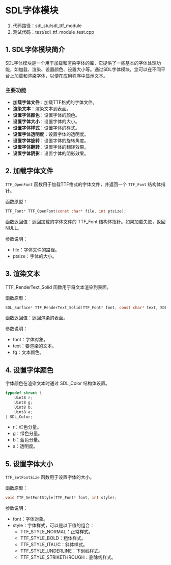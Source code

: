 ﻿# SDL字体模块

1. 代码路径：sdl_stu/sdl_ttf_module
2. 测试代码：test/sdl_ttf_module_test.cpp

## 1. SDL字体模块简介

SDL字体模块是一个用于加载和渲染字体的库，它提供了一些基本的字体处理功能，如加载、渲染、设置颜色、设置大小等。通过SDL字体模块，您可以在不同平台上加载和渲染字体，以便在应用程序中显示文本。

### 主要功能
+ **加载字体文件**：加载TTF格式的字体文件。
+ **渲染文本**：渲染文本到表面。
+ **设置字体颜色**：设置字体的颜色。
+ **设置字体大小**：设置字体的大小。
+ **设置字体样式**：设置字体的样式。
+ **设置字体透明度**：设置字体的透明度。
+ **设置字体旋转**：设置字体的旋转角度。
+ **设置字体翻转**：设置字体的翻转效果。
+ **设置字体阴影**：设置字体的阴影效果。

## 2. 加载字体文件
`TTF_OpenFont` 函数用于加载TTF格式的字体文件，并返回一个 `TTF_Font` 结构体指针。

函数原型：
```c
TTF_Font* TTF_OpenFont(const char* file, int ptsize);
```
函数返回值：返回加载的字体文件的 TTF_Font 结构体指针。如果加载失败，返回 NULL。

参数说明：
+ file：字体文件的路径。
+ ptsize：字体的大小。

## 3. 渲染文本

TTF_RenderText_Solid 函数用于将文本渲染到表面。

函数原型：
```c
SDL_Surface* TTF_RenderText_Solid(TTF_Font* font, const char* text, SDL_Color fg);
```

函数返回值：返回渲染的表面。

参数说明：
+ font：字体对象。
+ text：要渲染的文本。
+ fg：文本颜色。

## 4. 设置字体颜色
字体颜色在渲染文本时通过 SDL_Color 结构体设置。

```c
typedef struct {
    Uint8 r;
    Uint8 g;
    Uint8 b;
    Uint8 a;
} SDL_Color;
```

+ r：红色分量。
+ g：绿色分量。
+ b：蓝色分量。
+ a：透明度。

## 5. 设置字体大小
`TTF_SetFontSize` 函数用于设置字体的大小。

函数原型：
```c
void TTF_SetFontStyle(TTF_Font* font, int style);
```

参数说明：
+ font：字体对象。
+ style：字体样式，可以是以下值的组合：
  - TTF_STYLE_NORMAL：正常样式。
  - TTF_STYLE_BOLD：粗体样式。
  - TTF_STYLE_ITALIC：斜体样式。
  - TTF_STYLE_UNDERLINE：下划线样式。
  - TTF_STYLE_STRIKETHROUGH：删除线样式。